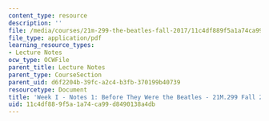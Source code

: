 ```yaml
---
content_type: resource
description: ''
file: /media/courses/21m-299-the-beatles-fall-2017/11c4df889f5a1a74ca99d8490138a4db_MIT21M_299F17_Notes01.pdf
file_type: application/pdf
learning_resource_types:
- Lecture Notes
ocw_type: OCWFile
parent_title: Lecture Notes
parent_type: CourseSection
parent_uid: d6f2204b-39fc-a2c4-b3fb-370199b40739
resourcetype: Document
title: 'Week I - Notes 1: Before They Were the Beatles - 21M.299 Fall 2017'
uid: 11c4df88-9f5a-1a74-ca99-d8490138a4db
---
```

